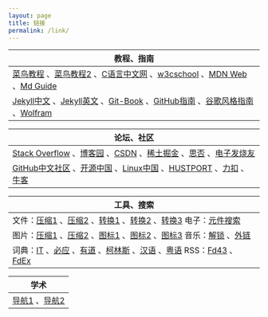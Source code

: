 ```yaml
---
layout: page
title: 链接
permalink: /link/
---
```


| 教程、指南 |
| --- |
| <a href="https://www.runoob.com/" target="_blank">菜鸟教程</a> 、<a href="https://www.cainiaojc.com/" target="_blank">菜鸟教程2</a> 、<a href="http://c.biancheng.net/sitemap/" target="_blank">C语言中文网</a> 、<a href="https://www.w3cschool.cn/tutorial" target="_blank">w3cschool</a> 、<a href="https://developer.mozilla.org/zh-CN/docs/Web" target="_blank">MDN Web</a> 、<a href="https://www.markdownguide.org/cheat-sheet/" target="_blank">Md Guide</a> |
|<a href="https://jekyllcn.com/docs/home/" target="_blank">Jekyll中文</a> 、<a href="https://jekyllrb.com/docs/" target="_blank">Jekyll英文</a> 、<a href="https://git-scm.com/book/zh/v2" target="_blank">Git-Book</a> 、<a href="https://github.phodal.com/" target="_blank">GitHub指南</a> 、<a href="https://zh-google-styleguide.readthedocs.io/en/latest/contents/" target="_blank">谷歌风格指南</a> 、<a href="https://www.wolfram.com/language/fast-introduction-for-programmers/zh/" target="_blank">Wolfram</a> |


| 论坛、社区 |
| --- |
| <a href="https://stackoverflow.com/" target="_blank">Stack Overflow</a> 、<a href="https://www.cnblogs.com/" target="_blank">博客园</a> 、<a href="https://www.csdn.net/" target="_blank">CSDN</a> 、<a href="https://juejin.cn/" target="_blank">稀土掘金</a> 、<a href="https://segmentfault.com/" target="_blank">思否</a> 、<a href="https://bbs.elecfans.com/" target="_blank">电子发烧友</a> |
| <a href="https://www.githubs.cn/" target="_blank">GitHub中文社区</a> 、<a href="https://www.oschina.net/" target="_blank">开源中国</a> 、<a href="https://linux.cn/" target="_blank">Linux中国</a> 、<a href="https://hustport.com/" target="_blank">HUSTPORT</a> 、<a href="https://leetcode-cn.com/" target="_blank">力扣</a> 、<a href="https://www.nowcoder.com/" target="_blank">牛客</a> |


| 工具、搜索 |
| --- |
| 文件：<a href="https://www.wecompress.com/zh-Hans/" target="_blank">压缩1</a> 、<a href="https://www.compress2go.com/zh" target="_blank">压缩2</a> 、<a href="https://onlineconvertfree.com/zh/" target="_blank">转换1</a> 、<a href="https://www.alltoall.net/" target="_blank">转换2</a> 、<a href="https://cloudconvert.com/" target="_blank">转换3</a>  电子：<a href="https://www.21icsearch.com/" target="_blank">元件搜索</a> |
| 图片：<a href="https://tinyjpg.com/" target="_blank">压缩1</a> 、<a href="http://www.yalijuda.com/" target="_blank">压缩2</a> 、<a href="https://tool.lu/favicon/" target="_blank">图标1</a> 、<a href="https://www.logosc.cn/logo/favicon" target="_blank">图标2</a> 、<a href="https://favicon.io/favicon-converter/" target="_blank">图标3</a>  音乐：<a href="https://unlock.jddmcs.org.cn/" target="_blank">解锁</a> 、<a href="https://music.xf1433.com/" target="_blank">外链</a> |
| 词典：<a href="https://whatis.techtarget.com/" target="_blank">IT</a> 、<a href="https://www4.bing.com/dict" target="_blank">必应</a> 、<a href="https://dict.youdao.com/" target="_blank">有道</a> 、<a href="https://www.collinsdictionary.com/zh/" target="_blank">柯林斯</a> 、<a href="https://zidian.aies.cn/" target="_blank">汉语</a> 、<a href="http://www.yueyv.com/" target="_blank">粤语</a>  RSS：<a href="https://feed43.com/" target="_blank">Fd43</a> 、<a href="https://feedex.net/" target="_blank">FdEx</a> |


| 学术 |
| ---- |
| <a href="http://dir.cnki.net/index.htm" target="_blank">导航1</a> 、<a href="https://www.scihub.net.cn/" target="_blank">导航2</a> |

